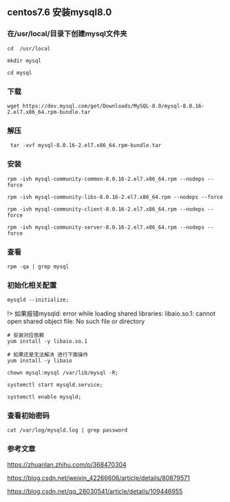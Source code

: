 ## centos7.6 安装mysql8.0

### 在/usr/local/目录下创建mysql文件夹

```shell
cd  /usr/local

mkdir mysql

cd mysql
```

### 下载

```shell
wget https://dev.mysql.com/get/Downloads/MySQL-8.0/mysql-8.0.16-2.el7.x86_64.rpm-bundle.tar
```

### 解压

```shell
 tar -xvf mysql-8.0.16-2.el7.x86_64.rpm-bundle.tar
```

### 安装

```shell
rpm -ivh mysql-community-common-8.0.16-2.el7.x86_64.rpm --nodeps --force

rpm -ivh mysql-community-libs-8.0.16-2.el7.x86_64.rpm --nodeps --force

rpm -ivh mysql-community-client-8.0.16-2.el7.x86_64.rpm --nodeps --force

rpm -ivh mysql-community-server-8.0.16-2.el7.x86_64.rpm --nodeps --force
```

### 查看

```shell
rpm -qa | grep mysql
```

### 初始化相关配置

```shell
mysqld --initialize;
```



!> 如果报错mysqld: error while loading shared libraries: libaio.so.1: cannot open shared object file: No such file or directory

```shell
# 安装对应依赖
yum install -y libaio.so.1

# 如果还是无法解决 进行下面操作
yum install -y libaio

chown mysql:mysql /var/lib/mysql -R;

systemctl start mysqld.service;

systemctl enable mysqld;
```

### 查看初始密码

```shell
cat /var/log/mysqld.log | grep password
```

### 参考文章

https://zhuanlan.zhihu.com/p/368470304

https://blog.csdn.net/weixin_42266606/article/details/80879571

https://blog.csdn.net/qq_26030541/article/details/109446955
